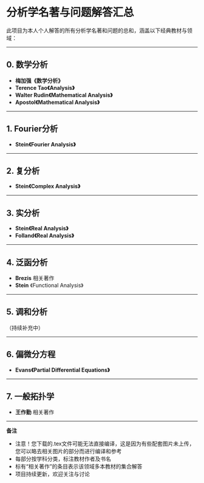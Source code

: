 # 分析学名著与问题解答汇总

此项目为本人个人解答的所有分析学名著和问题的总和，涵盖以下经典教材与领域：

---

## 0. 数学分析
- **梅加强《数学分析》**
- **Terence Tao《Analysis》**
- **Walter Rudin《Mathematical Analysis》**
- **Apostol《Mathematical Analysis》**

---

## 1. Fourier分析
- **Stein《Fourier Analysis》**

---

## 2. 复分析
- **Stein《Complex Analysis》**

---

## 3. 实分析
- **Stein《Real Analysis》**
- **Folland《Real Analysis》**

---

## 4. 泛函分析
- **Brezis** 相关著作
- **Stein** 《Functional Analysis》

---

## 5. 调和分析
（持续补充中）

---

## 6. 偏微分方程
- **Evans《Partial Differential Equations》**

---

## 7. 一般拓扑学
- **王作勤** 相关著作

---

**备注**  
- 注意！您下载的.tex文件可能无法直接编译，这是因为有些配套图片未上传，您可以略去相关图片的部分而进行编译和参考
- 每部分按学科分类，标注教材作者及书名
- 标有“相关著作”的条目表示该领域多本教材的集合解答
- 项目持续更新，欢迎关注与讨论
